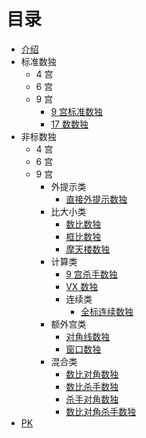 # 目录

* [介绍](README.md)
* 标准数独
  * 4 宫
  * 6 宫
  * 9 宫
    * [9 宫标准数独](标准数独/9%20宫/9%20宫标准数独.md)
    * [17 数数独](标准数独/9%20宫/17%20数数独.md)
* 非标数独
  * 4 宫
  * 6 宫
  * 9 宫
    * 外提示类
      * [直接外提示数独](非标数独/9%20宫/外提示类/直接外提示数独.md)
    * 比大小类
      * [数比数独](非标数独/9%20宫/比大小类/数比数独.md)
      * [框比数独](非标数独/9%20宫/比大小类/框比数独.md)
      * [摩天楼数独](非标数独/9%20宫/比大小类/摩天楼数独.md)
    * 计算类
      * [9 宫杀手数独](非标数独/9%20宫/计算类/9%20宫杀手数独.md)
      * [VX 数独](非标数独/9%20宫/计算类/VX%20数独.md)
      * 连续类
        * [全标连续数独](非标数独/9%20宫/计算类/连续类/全标连续数独.md)
    * 额外宫类
      * [对角线数独](非标数独/9%20宫/额外宫类/对角线数独.md)
      * [窗口数独](非标数独/9%20宫/额外宫类/窗口数独.md)
    * 混合类
      * [数比对角数独](非标数独/9%20宫/混合类/数比对角数独.md)
      * [数比杀手数独](非标数独/9%20宫/混合类/数比杀手数独.md)
      * [杀手对角数独](非标数独/9%20宫/混合类/杀手对角数独.md)
      * [数比对角杀手数独](非标数独/9%20宫/混合类/数比对角杀手数独.md)
* [PK](PK.md)

